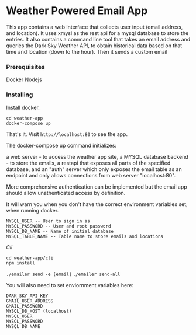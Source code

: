 # Weather Powered Email App

This app contains a web interface that collects user input (email address, and location). It uses xmysl as the rest api for a mysql database to store the entries. It also contains a command line tool that takes an email address and queries the Dark Sky Weather API, to obtain historical data based on that time and location (down to the hour). Then it sends a custom email

### Prerequisites

Docker
Nodejs

### Installing


Install docker.

```
cd weather-app
docker-compose up
```

That's it. Visit `http://localhost:80` to see the app.

The docker-compose up command initializes:

a web server - to access the weather app site,
a MYSQL database backend - to store the emails,
a restapi that exposes all parts of the specified database,
and an "auth" server which only exposes the email table as an endpoint and only allows connections from web server "localhost:80".

More comprehensive authentication can be implemented but the email app should allow unathenticated access by definition.

It will warn you when you don't have the correct environment variables set, when running docker.

```
MYSQL_USER -- User to sign in as
MYSQL_PASSWORD -- User and root password
MYSQL_DB_NAME -- Name of initial database
MYSQL_TABLE_NAME -- Table name to store emails and locations
```



*Cli*

```
cd weather-app/cli
npm install
```

`./emailer send -e [email]`
`./emailer send-all`

You will also need to set enviornment variables here:
```
DARK_SKY_API_KEY
GMAIL_USER_ADDRESS
GMAIL_PASSWORD
MYSQL_DB_HOST (localhost)
MYSQL_USER
MYSQL_PASSWORD
MYSQL_DB_NAME
```